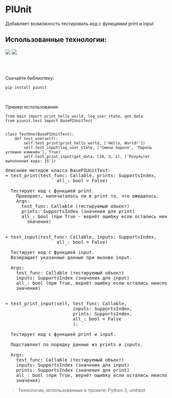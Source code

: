 # PIUnit

Добавляет возможность тестировать код с функциями print и input

## Использованные технологии: 


![](https://img.shields.io/badge/Python-3776AB?style=for-the-badge&logo=python&logoColor=white)
![](https://img.shields.io/badge/unittest-%23000.svg?style=for-the-badge&logoColor=white)
<br><br>

<br>

Скачайте библиотеку:
```
pip install piunit
```

<br>

Пример использования:
```
from main import print_hello_world, log_user_state, get_data
from piunit.test import BasePIUnitTest


class TestOne(BasePIUnitTest):
    def test_one(self):
        self.test_print(print_hello_world, ['Hello, World!'])
        self.test_input(log_user_state, ['Смена пароля', 'Пароль успешно изменён'], True)
        self.test_print_input(get_data, [10, 3, 2], ['Результат выполнения кода: 15'])
```

<pre>
Описание методов класса BasePIUnitTest:
+ test_print(test_func: Callable, prints: SupportsIndex,
                   all_: bool = False)
  
  Тестирует код с функцией print.
    Проверяет, напечаталось ли в print то, что ожидалось.
    Args:
      test_func: Callable (тестируемый объект)
      prints: SupportsIndex (значения для print)
      all_: bool (при True - вернёт ошибку если остались неиспользованные
        значения)


+ test_input(test_func: Callable, inputs: SupportsIndex,
                   all_: bool = False)

  Тестирует код с функцией input.
  Возвращает указанные данные при вызове input.

  Args:
    test_func: Callable (тестируемый объект)
    inputs: SupportsIndex (значения для input)
    all_: bool (при True, вернёт ошибку если остались неиспользованные
    значения)


+ test_print_input(self, test_func: Callable,
                         inputs: SupportsIndex,
                         prints: SupportsIndex,
                         all_: bool = False
                         ):

  Тестирует код с функцией print и input.

  Подставляет по порядку данные из prints и inputs.

  Args:
    test_func: Callable (тестируемый объект)
    inputs: SupportsIndex (значения для input)
    prints: SupportsIndex (значения для print)
    all_: bool (при True, вернёт ошибку если остались неиспользованные
    значения)
</pre>

> Технологии, использованные в проекте: Python 3, unittest
